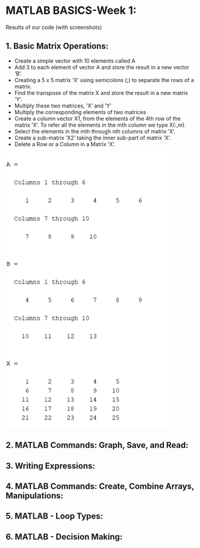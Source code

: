 # **MATLAB BASICS-Week 1:**
Results of our code (with screenshots)

## 1. Basic Matrix Operations:
* Create a simple vector with 10 elements called A
* Add 3 to each element of vector A and store the result in a new vector ’B’.
* Creating a 5 x 5 matrix ’X’ using semicolons (;) to separate the rows of a matrix.
* Find the transpose of the matrix X and store the result in a new matrix ’Y’.
* Multiply these two matrices, ’X’ and ’Y’
* Multiply the corresponding elements of two matrices
* Create a column vector X1, from the elements of the 4th row of the matrix ’X’. To refer all the elements in the mth column we type X(:,m).
* Select the elements in the mth through nth columns of matrix ’X’.
* Create a sub-matrix ’X2’ taking the inner sub-part of matrix ’X’.
* Delete a Row or a Column in a Matrix ’X’.

<img src="results\P1_1.png">

## 2. MATLAB Commands: Graph, Save, and Read:

## 3. Writing Expressions:

## 4. MATLAB Commands: Create, Combine Arrays, Manipulations:

## 5. MATLAB - Loop Types:

## 6. MATLAB - Decision Making:

